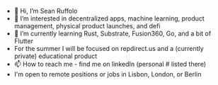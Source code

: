 - 👋 Hi, I’m Sean Ruffolo
- 👀 I’m interested in decentralized apps, machine learning, product management, physical product launches, and defi
- 🌱 I’m currently learning Rust, Substrate, Fusion360, Go, and a bit of Flutter
- For the summer I will be focused on repdirect.us and a (currently private) educational product 
- 📫 How to reach me - find me on linkedIn (personal # listed there)
- I'm open to remote positions or jobs in Lisbon, London, or Berlin



<!---
folofur/folofur is a ✨ special ✨ repository because its `README.md` (this file) appears on your GitHub profile.
You can click the Preview link to take a look at your changes.
--->
